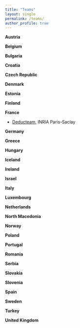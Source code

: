 ```yaml
---
title: "Teams"
layout: single
permalink: /teams/
author_profile: true
---
```


**Austria**

**Belgium**

**Bulgaria**

**Croatia**

**Czech Republic**

**Denmark**

**Estonia**

**Finland**

**France**

- [Deducteam](https://deducteam.gitlabpages.inria.fr/), INRIA Paris-Saclay

**Germany**

**Greece**

**Hungary**

**Iceland**

**Ireland**

**Israel**

**Italy**

**Luxembourg**

**Netherlands**

**North Macedonia**

**Norway**

**Poland**

**Portugal**

**Romania**

**Serbia**

**Slovakia**

**Slovenia**

**Spain**

**Sweden**

**Turkey**

**United Kingdom**
